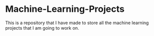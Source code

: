 # Machine-Learning-Projects
This is a repository that I have made to store all the machine learning projects that I am going to work on.
